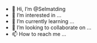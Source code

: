 - 👋 Hi, I’m @Selmatding
- 👀 I’m interested in ...
- 🌱 I’m currently learning ...
- 💞️ I’m looking to collaborate on ...
- 📫 How to reach me ...

<!---
Selmatding/Selmatding is a ✨ special ✨ repository because its `README.md` (this file) appears on your GitHub profile.
You can click the Preview link to take a look at your changes.
--->
